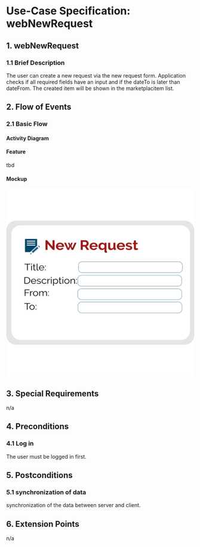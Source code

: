 # Use-Case Specification: webNewRequest


## 1. webNewRequest

### 1.1 Brief Description
The user can create a new request via the new request form. Application checks if all required fields have an input and if the dateTo is later than dateFrom. The created item will be shown in the marketplacitem list.

## 2. Flow of Events

### 2.1 Basic Flow

#### Activity Diagram

#### Feature
tbd
#### Mockup
![Alt-Text](webNewRequestMockup.svg)

## 3. Special Requirements

n/a


## 4. Preconditions

### 4.1 Log in
The user must be logged in first.


## 5. Postconditions

### 5.1 synchronization of data
synchronization of the data between server and client.


## 6. Extension Points
n/a 

